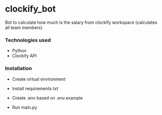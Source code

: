# clockify_bot

Bot to calculate how much is the salary from clockify workspace (calculates all team members)

### Technologies used

- Python
- Clockify API

### Installation

- Create virtual environment

- Install requirements.txt

- Create .env based on .env.example

- Run main.py
